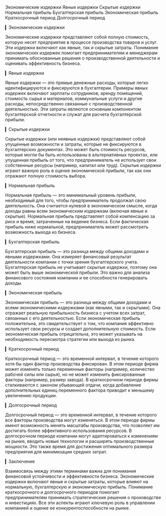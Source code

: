 Экономические издержки
Явные издержки
Скрытые издержки
Нормальная прибыль
Бухгалтерская прибыль
Экономическая прибыль
Краткосрочный период
Долгосрочный период


▎Экономические издержки

Экономические издержки представляют собой полную стоимость, которую несет предприятие в процессе производства товаров и услуг. Эти издержки включают как явные, так и скрытые затраты. Понимание экономических издержек помогает предпринимателям и менеджерам принимать обоснованные решения о производственной деятельности и оценивать эффективность бизнеса.

▎Явные издержки

Явные издержки — это прямые денежные расходы, которые легко идентифицируются и фиксируются в бухгалтерии. Примеры явных издержек включают зарплаты сотрудников, аренду помещений, стоимость сырья и материалов, коммунальные услуги и другие расходы, непосредственно связанные с производственной деятельностью. Эти затраты являются основным компонентом бухгалтерской отчетности и служат для расчета бухгалтерской прибыли.

▎Скрытые издержки

Скрытые издержки (или неявные издержки) представляют собой упущенные возможности и затраты, которые не фиксируются в бухгалтерских документах. Это может быть стоимость ресурсов, которые могли бы быть использованы в альтернативных проектах, или упущенная прибыль от того, что предприниматель не использует свои собственные ресурсы (например, капитал или труд). Скрытые издержки играют важную роль в оценке экономической прибыли, так как они отражают полную стоимость выбора.

▎Нормальная прибыль

Нормальная прибыль — это минимальный уровень прибыли, необходимый для того, чтобы предприниматель продолжал свою деятельность. Она считается нулевой в экономическом смысле, когда доходы равны всем экономическим издержкам (включая явные и скрытые). Нормальная прибыль представляет собой компенсацию за риск и время, затраченные на ведение бизнеса. Если фактическая прибыль ниже нормальной, предприниматель может рассмотреть возможность выхода из бизнеса.

▎Бухгалтерская прибыль

Бухгалтерская прибыль — это разница между общими доходами и явными издержками. Она измеряет финансовый результат деятельности компании с точки зрения бухгалтерского учета. Бухгалтерская прибыль не учитывает скрытые издержки, поэтому она может быть выше экономической прибыли. Это важно для анализа финансового состояния компании и ее способности генерировать доходы.

▎Экономическая прибыль

Экономическая прибыль — это разница между общими доходами и всеми экономическими издержками (как явными, так и скрытыми). Она отражает реальную прибыльность бизнеса с учетом всех затрат, связанных с его деятельностью. Если экономическая прибыль положительна, это свидетельствует о том, что компания эффективно использует свои ресурсы и создает дополнительную стоимость. Если экономическая прибыль отрицательна, это может указывать на необходимость пересмотра стратегии или выхода из рынка.

▎Краткосрочный период

Краткосрочный период — это временной интервал, в течение которого хотя бы один фактор производства фиксирован. В этом периоде фирма может изменять только переменные факторы (например, количество рабочей силы или сырья), но не может изменить фиксированные факторы (например, размер завода). В краткосрочном периоде фирмы сталкиваются с законом убывающей отдачи, когда добавление дополнительных единиц переменного фактора приводит к меньшему увеличению продукции.

▎Долгосрочный период

Долгосрочный период — это временной интервал, в течение которого все факторы производства могут изменяться. В этом периоде фирмы имеют возможность менять масштабы производства, что позволяет им достигать более эффективного использования ресурсов. В долгосрочном периоде компании могут адаптироваться к изменениям на рынке, вводить новые технологии и расширять производственные мощности. Это также время для достижения оптимального размера предприятия для минимизации средних затрат.

▎Заключение

Взаимосвязь между этими терминами важна для понимания финансовой устойчивости и эффективности бизнеса. Экономические издержки включают явные и скрытые затраты, которые влияют на нормальную, бухгалтерскую и экономическую прибыль. Понимание краткосрочного и долгосрочного периодов помогает предпринимателям принимать стратегические решения о производстве и инвестициях. Все эти аспекты играют ключевую роль в управлении компанией и оценке ее конкурентоспособности на рынке.